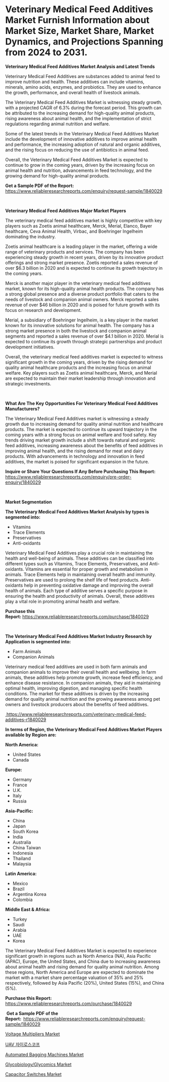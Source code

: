 <p><h1>Veterinary Medical Feed Additives Market Furnish Information about Market Size, Market Share, Market Dynamics, and Projections Spanning from 2024 to 2031.</h1></p><p><strong>Veterinary Medical Feed Additives Market Analysis and Latest Trends</strong></p>
<p><p>Veterinary Medical Feed Additives are substances added to animal feed to improve nutrition and health. These additives can include vitamins, minerals, amino acids, enzymes, and probiotics. They are used to enhance the growth, performance, and overall health of livestock animals.</p><p>The Veterinary Medical Feed Additives Market is witnessing steady growth, with a projected CAGR of 6.3% during the forecast period. This growth can be attributed to the increasing demand for high-quality animal products, rising awareness about animal health, and the implementation of strict regulations regarding animal nutrition and welfare.</p><p>Some of the latest trends in the Veterinary Medical Feed Additives Market include the development of innovative additives to improve animal health and performance, the increasing adoption of natural and organic additives, and the rising focus on reducing the use of antibiotics in animal feed.</p><p>Overall, the Veterinary Medical Feed Additives Market is expected to continue to grow in the coming years, driven by the increasing focus on animal health and nutrition, advancements in feed technology, and the growing demand for high-quality animal products.</p></p>
<p><strong>Get a Sample PDF of the Report:&nbsp;</strong> <a href="https://www.reliableresearchreports.com/enquiry/request-sample/1840029">https://www.reliableresearchreports.com/enquiry/request-sample/1840029</a></p>
<p>&nbsp;</p>
<p><strong>Veterinary Medical Feed Additives Major Market Players</strong></p>
<p><p>The veterinary medical feed additives market is highly competitive with key players such as Zoetis animal healthcare, Merck, Merial, Elanco, Bayer healthcare, Ceva Animal Health, Virbac, and Boehringer Ingelheim dominating the industry.</p><p>Zoetis animal healthcare is a leading player in the market, offering a wide range of veterinary products and services. The company has been experiencing steady growth in recent years, driven by its innovative product offerings and strong market presence. Zoetis reported a sales revenue of over $6.3 billion in 2020 and is expected to continue its growth trajectory in the coming years.</p><p>Merck is another major player in the veterinary medical feed additives market, known for its high-quality animal health products. The company has a strong global presence and a diverse product portfolio that caters to the needs of livestock and companion animal owners. Merck reported a sales revenue of over $46 billion in 2020 and is poised for future growth with its focus on research and development.</p><p>Merial, a subsidiary of Boehringer Ingelheim, is a key player in the market known for its innovative solutions for animal health. The company has a strong market presence in both the livestock and companion animal segments and reported a sales revenue of over $4.1 billion in 2020. Merial is expected to continue its growth through strategic partnerships and product development initiatives.</p><p>Overall, the veterinary medical feed additives market is expected to witness significant growth in the coming years, driven by the rising demand for quality animal healthcare products and the increasing focus on animal welfare. Key players such as Zoetis animal healthcare, Merck, and Merial are expected to maintain their market leadership through innovation and strategic investments.</p></p>
<p>&nbsp;</p>
<p><strong>What Are The Key Opportunities For Veterinary Medical Feed Additives Manufacturers?</strong></p>
<p><p>The Veterinary Medical Feed Additives market is witnessing a steady growth due to increasing demand for quality animal nutrition and healthcare products. The market is expected to continue its upward trajectory in the coming years with a strong focus on animal welfare and food safety. Key trends driving market growth include a shift towards natural and organic feed additives, increasing awareness about the benefits of feed additives in improving animal health, and the rising demand for meat and dairy products. With advancements in technology and innovation in feed additives, the market is poised for significant expansion in the future.</p></p>
<p><strong>Inquire or Share Your Questions If Any Before Purchasing This Report:</strong> <a href="https://www.reliableresearchreports.com/enquiry/pre-order-enquiry/1840029">https://www.reliableresearchreports.com/enquiry/pre-order-enquiry/1840029</a></p>
<p>&nbsp;</p>
<p><strong>Market Segmentation</strong></p>
<p><strong>The Veterinary Medical Feed Additives Market Analysis by types is segmented into:</strong></p>
<p><ul><li>Vitamins</li><li>Trace Elements</li><li>Preservatives</li><li>Anti-oxidants</li></ul></p>
<p><p>Veterinary Medical Feed Additives play a crucial role in maintaining the health and well-being of animals. These additives can be classified into different types such as Vitamins, Trace Elements, Preservatives, and Anti-oxidants. Vitamins are essential for proper growth and metabolism in animals. Trace Elements help in maintaining overall health and immunity. Preservatives are used to prolong the shelf life of feed products. Anti-oxidants help in preventing oxidative damage and improving the overall health of animals. Each type of additive serves a specific purpose in ensuring the health and productivity of animals.  Overall, these additives play a vital role in promoting animal health and welfare.</p></p>
<p><strong>Purchase this Report:&nbsp;</strong><a href="https://www.reliableresearchreports.com/purchase/1840029">https://www.reliableresearchreports.com/purchase/1840029</a></p>
<p>&nbsp;</p>
<p><strong>The Veterinary Medical Feed Additives Market Industry Research by Application is segmented into:</strong></p>
<p><ul><li>Farm Animals</li><li>Companion Animals</li></ul></p>
<p><p>Veterinary medical feed additives are used in both farm animals and companion animals to improve their overall health and wellbeing. In farm animals, these additives help promote growth, increase feed efficiency, and enhance disease resistance. In companion animals, they aid in maintaining optimal health, improving digestion, and managing specific health conditions. The market for these additives is driven by the increasing demand for quality animal nutrition and the growing awareness among pet owners and livestock producers about the benefits of feed additives.</p></p>
<p><a href="https://www.reliableresearchreports.com/veterinary-medical-feed-additives-r1840029">&nbsp;https://www.reliableresearchreports.com/veterinary-medical-feed-additives-r1840029</a></p>
<p><strong>In terms of Region, the Veterinary Medical Feed Additives Market Players available by Region are:</strong></p>
<p>
    <p> <strong> North America: </strong>
        <ul>
            <li>United States</li>
            <li>Canada</li>
        </ul>
        </p> 
    <p> <strong> Europe: </strong>
        <ul>
            <li>Germany</li>
            <li>France</li>
            <li>U.K.</li>
            <li>Italy</li>
            <li>Russia</li>
        </ul>
        </p> 
    <p> <strong> Asia-Pacific: </strong>
        <ul>
            <li>China</li>
            <li>Japan</li>
            <li>South Korea</li>
            <li>India</li>
            <li>Australia</li>
            <li>China Taiwan</li>
            <li>Indonesia</li>
            <li>Thailand</li>
            <li>Malaysia</li>
        </ul>
        </p> 
    <p> <strong> Latin America: </strong>
        <ul>
            <li>Mexico</li>
            <li>Brazil</li>
            <li>Argentina Korea</li>
            <li>Colombia</li>
        </ul>
        </p> 
    <p> <strong> Middle East & Africa: </strong>
        <ul>
            <li>Turkey</li>
            <li>Saudi</li>
            <li>Arabia</li>
            <li>UAE</li>
            <li>Korea</li>
        </ul>
    </p>
    </p>
<p><p>The Veterinary Medical Feed Additives Market is expected to experience significant growth in regions such as North America (NA), Asia Pacific (APAC), Europe, the United States, and China due to increasing awareness about animal health and rising demand for quality animal nutrition. Among these regions, North America and Europe are expected to dominate the market with a market share percentage valuation of 35% and 25% respectively, followed by Asia Pacific (20%), United States (15%), and China (5%).</p></p>
<p><strong>Purchase this Report: </strong><a href="https://www.reliableresearchreports.com/purchase/1840029">https://www.reliableresearchreports.com/purchase/1840029</a></p>
<p>&nbsp;<strong>Get a Sample PDF of the Report:&nbsp;&nbsp;</strong><a href="https://www.reliableresearchreports.com/enquiry/request-sample/1840029">https://www.reliableresearchreports.com/enquiry/request-sample/1840029</a></p>
<p><strong></strong></p>
<p><p><a href="https://www.linkedin.com/pulse/global-voltage-multipliers-industry-types-applications-tn8cc?trackingId=amLVgur5Q8GwgGBnw%2B4liw%3D%3D">Voltage Multipliers Market</a></p><p><a href="https://medium.com/@gabrielblanda5656/%EA%B8%80%EB%A1%9C%EB%B2%8C-uav-%EC%9E%90%EC%9D%B4%EB%A1%9C%EC%8A%A4%EC%BD%94%ED%94%84-%EC%82%B0%EC%97%85-%EC%9C%A0%ED%98%95-%EC%9D%91%EC%9A%A9-%EC%8B%9C%EC%9E%A5-%EC%B0%B8%EC%97%AC%EC%9E%90-%EC%A7%80%EC%97%AD%EB%B3%84-%EC%84%B1%EC%9E%A5-%EB%B6%84%EC%84%9D-%EB%B0%8F-%EB%AF%B8%EB%9E%98-%EC%8B%9C%EB%82%98%EB%A6%AC%EC%98%A4-2024-2031-a42b3984c724">UAV 자이로스코프</a></p><p><a href="https://medium.com/@danialhayes/automated-bagging-machines-market-trends-and-analysis-opportunities-and-challenges-for-future-3db364f650cd">Automated Bagging Machines Market</a></p><p><a href="https://github.com/provorikovar/Market-Research-Report-List-5/blob/main/glycobiologyglycomics-market.md">Glycobiology/Glycomics Market</a></p><p><a href="https://www.linkedin.com/pulse/capacitor-switches-market-size-share-trends-analysis-report-lkiec?trackingId=4DKnoScJSS2yxiNu612Gtg%3D%3D">Capacitor Switches Market</a></p></p>